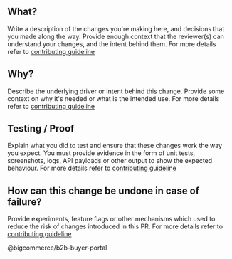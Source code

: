 ## What?

Write a description of the changes you're making here, and decisions that you made
along the way. Provide enough context that the reviewer(s) can understand your
changes, and the intent behind them. For more details refer to [contributing guideline](https://github.com/bigcommerce/bigcommerce/blob/master/CONTRIBUTING.md#what)

## Why?

Describe the underlying driver or intent behind this change. Provide some context
on why it's needed or what is the intended use. For more details refer to [contributing guideline](https://github.com/bigcommerce/bigcommerce/blob/master/CONTRIBUTING.md#why)

## Testing / Proof

Explain what you did to test and ensure that these changes work the way you expect.
You must provide evidence in the form of unit tests, screenshots, logs, API
payloads or other output to show the expected behaviour. For more details refer to [contributing guideline](https://github.com/bigcommerce/bigcommerce/blob/master/CONTRIBUTING.md#testing--proof)

## How can this change be undone in case of failure?

Provide experiments, feature flags or other mechanisms which used to reduce the risk of changes introduced in this PR. For more details refer to [contributing guideline](https://github.com/bigcommerce/bigcommerce/blob/master/CONTRIBUTING.md#how-can-this-change-be-undone-in-case-of-failure)

@bigcommerce/b2b-buyer-portal
